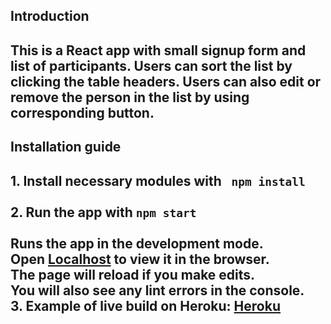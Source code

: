 <h2>Introduction<h2>
This is a React app with small signup form and list of participants. 
Users can sort the list by clicking the table headers. 
Users can also edit or remove the person in the list by using corresponding button.

<h2>Installation guide<h2>
1. Install necessary modules with <code> npm install</code> <br><br>
2. Run the app with
		<code>npm start</code><br> 
	<br>Runs the app in the development mode.
	<br>Open <a href="http://localhost:3000">Localhost</a> to view it in the browser.
	<br>The page will reload if you make edits.
	<br>You will also see any lint errors in the console.<br>
3. Example of live build on Heroku: <a href="https://react-app-participant-list.herokuapp.com/">Heroku</a>
